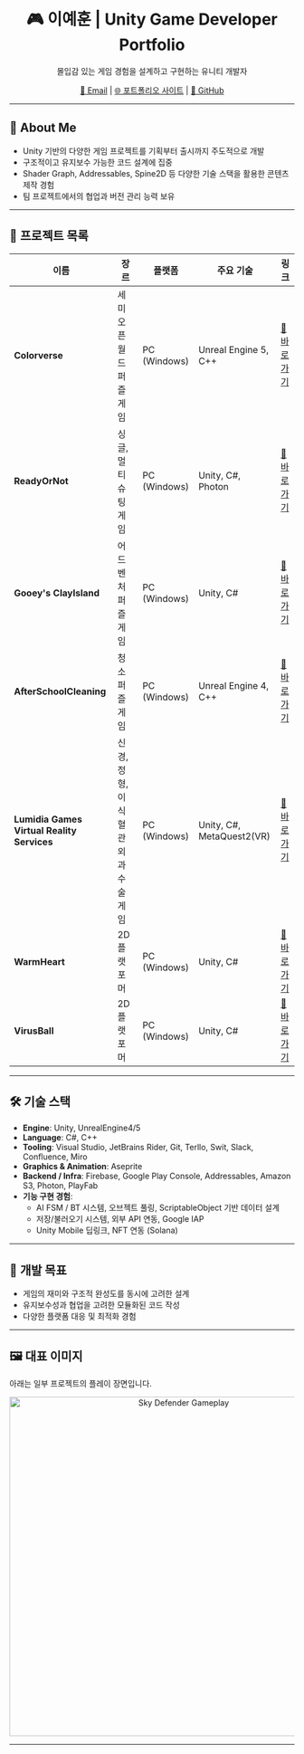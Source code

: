 <!-- 포트폴리오용 GitHub README.md -->
<h1 align="center">🎮 이예훈 | Unity Game Developer Portfolio</h1>
<p align="center">몰입감 있는 게임 경험을 설계하고 구현하는 유니티 개발자</p>

<p align="center">
  <a href="mailto:liberess20@gmail.com">📧 Email</a> |
  <a href="https://yourportfolio.com">🌐 포트폴리오 사이트</a> |
  <a href="https://github.com/Liberess">🐙 GitHub</a>
</p>

---

## 🧩 About Me

- Unity 기반의 다양한 게임 프로젝트를 기획부터 출시까지 주도적으로 개발
- 구조적이고 유지보수 가능한 코드 설계에 집중
- Shader Graph, Addressables, Spine2D 등 다양한 기술 스택을 활용한 콘텐츠 제작 경험
- 팀 프로젝트에서의 협업과 버전 관리 능력 보유

---

## 📌 프로젝트 목록

| 이름 | 장르 | 플랫폼 | 주요 기술 | 링크 |
|------|------|---------|------------|------|
| **Colorverse** | 세미 오픈월드 퍼즐 게임 | PC (Windows) | Unreal Engine 5, C++ | [🔗 바로가기](https://github.com/Liberess/sky-defender) |
| **ReadyOrNot** | 싱글, 멀티 슈팅 게임 | PC (Windows) | Unity, C#, Photon | [🔗 바로가기](https://github.com/Liberess/lost-dungeon) |
| **Gooey's ClayIsland** | 어드벤처 퍼즐 게임 | PC (Windows) | Unity, C# | [🔗 바로가기](https://github.com/Liberess/cat-cafe-tycoon) |
| **AfterSchoolCleaning** | 청소 퍼즐 게임 | PC (Windows) | Unreal Engine 4, C++ | [🔗 바로가기](https://github.com/Liberess/pixel-runner) |
| **Lumidia Games Virtual Reality Services** | 신경, 정형, 이식혈관외과 수술 게임 | PC (Windows) | Unity, C#, MetaQuest2(VR) | [🔗 바로가기](https://github.com/Liberess/pixel-runner) |
| **WarmHeart** | 2D 플랫포머 | PC (Windows) | Unity, C# | [🔗 바로가기](https://github.com/Liberess/pixel-runner) |
| **VirusBall** | 2D 플랫포머 | PC (Windows) | Unity, C# | [🔗 바로가기](https://github.com/Liberess/pixel-runner) |

---

## 🛠️ 기술 스택

- **Engine**: Unity, UnrealEngine4/5
- **Language**: C#, C++
- **Tooling**: Visual Studio, JetBrains Rider, Git, Terllo, Swit, Slack, Confluence, Miro
- **Graphics & Animation**: Aseprite
- **Backend / Infra**: Firebase, Google Play Console, Addressables, Amazon S3, Photon, PlayFab
- **기능 구현 경험**:
  - AI FSM / BT 시스템, 오브젝트 풀링, ScriptableObject 기반 데이터 설계
  - 저장/불러오기 시스템, 외부 API 연동, Google IAP
  - Unity Mobile 딥링크, NFT 연동 (Solana)

---

## 🎯 개발 목표

- 게임의 재미와 구조적 완성도를 동시에 고려한 설계
- 유지보수성과 협업을 고려한 모듈화된 코드 작성
- 다양한 플랫폼 대응 및 최적화 경험

---

## 🖼️ 대표 이미지

아래는 일부 프로젝트의 플레이 장면입니다.

<p align="center">
  <img src="https://your-image-url.com/skydefender.gif" width="600" alt="Sky Defender Gameplay"/>
</p>

---
